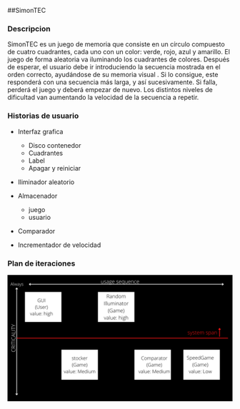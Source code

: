 ##SimonTEC
### Descripcion

SimonTEC es un juego de memoria que consiste en un círculo compuesto de cuatro cuadrantes, cada
uno con un color: verde, rojo, azul y amarillo. El juego de forma aleatoria va iluminando los
cuadrantes de colores. Después de esperar, el usuario debe ir introduciendo la secuencia mostrada en el
orden correcto, ayudándose de su memoria visual . Si lo consigue, este responderá con una secuencia más larga, y así sucesivamente. Si
falla, perderá el juego y deberá empezar de nuevo.
Los distintos niveles de dificultad van aumentando la velocidad de la secuencia a repetir.

### Historias de usuario

- Interfaz grafica
    - Disco contenedor
    - Cuadrantes
    - Label
    - Apagar y reiniciar
    
- Iliminador aleatorio

- Almacenador
    - juego
    - usuario
    
- Comparador

- Incrementador de velocidad

### Plan de iteraciones


![alt text][logo1]

[logo1]: https://github.com/juanda0712/SimonTec/raw/gh-pages/planIteraciones.png "Logo Title Text 2"

